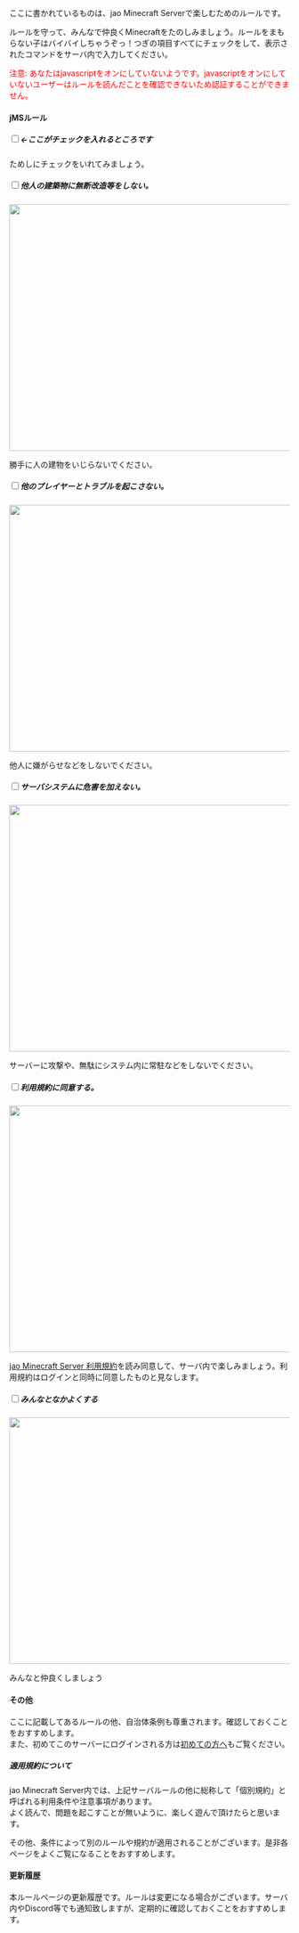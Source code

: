 ここに書かれているものは、jao Minecraft Serverで楽しむためのルールです。

ルールを守って、みんなで仲良くMinecraftをたのしみましょう。ルールをまもらない子はバイバイしちゃうぞっ！つぎの項目すべてにチェックをして、表示されたコマンドをサーバ内で入力してください。

<noscript><span style="color: red;">注意: あなたはjavascriptをオンにしていないようです。javascriptをオンにしていないユーザーはルールを読んだことを確認できないため認証することができません。</span></noscript>

#### jMSルール

<h5 class="rule_check"><input type="checkbox" name="RuleCheckBox" onchange="pin();return false;" id="rule-0" /><label for="rule-0">←ここがチェックを入れるところです</label></h5>
ためしにチェックをいれてみましょう。

<h5 class="rule_check"><input type="checkbox" name="RuleCheckBox" onchange="pin();return false;" id="rule-1" /><label for="rule-1">他人の建築物に無断改造等をしない。</label></h5>
<img src="https://jaoafa.com/wp-content/uploads/2018/03/unknown-1024x443.png" alt="" width="1024" height="443" class="alignnone size-large wp-image-97" />

勝手に人の建物をいじらないでください。

<h5 class="rule_check"><input type="checkbox" name="RuleCheckBox" onchange="pin();return false;" id="rule-2" /><label for="rule-2">他のプレイヤーとトラブルを起こさない。</label></h5>
<img src="https://jaoafa.com/wp-content/uploads/2018/03/2016-05-04_22.56.03-300x160.png" alt="" width="1024" height="443" class="alignnone size-medium wp-image-98" />

他人に嫌がらせなどをしないでください。

<h5 class="rule_check"><input type="checkbox" name="RuleCheckBox" onchange="pin();return false;" id="rule-3" /><label for="rule-3">サーバシステムに危害を加えない。</label></h5>
<img src="https://jaoafa.com/wp-content/uploads/2018/03/Everyone_ded-300x171.png" alt="" width="1024" height="443" class="alignnone size-medium wp-image-99" />

サーバーに攻撃や、無駄にシステム内に常駐などをしないでください。

<h5 class="rule_check"><input type="checkbox" name="RuleCheckBox" onchange="pin();return false;" id="rule-4" /><label for="rule-4">利用規約に同意する。</label></h5>
<img src="https://jaoafa.com/wp-content/uploads/2018/03/ho-300x171.png" alt="" width="1024" height="443" class="alignnone size-medium wp-image-100" />

[jao Minecraft Server 利用規約](http://jaoafa.com/rule/terms)を読み同意して、サーバ内で楽しみましょう。利用規約はログインと同時に同意したものと見なします。

<h5 class="rule_check"><input type="checkbox" name="RuleCheckBox" onchange="pin();return false;" id="rule-5" /><label for="rule-5">みんなとなかよくする</label></h5>
<img src="https://jaoafa.com/wp-content/uploads/2018/03/enMZUQZ-300x160.png" alt="" width="1024" height="443" class="alignnone size-medium wp-image-101" />

みんなと仲良くしましょう

#### その他

ここに記載してあるルールの他、自治体条例も尊重されます。確認しておくことをおすすめします。  
また、初めてこのサーバーにログインされる方は<a href="http://jaoafa.com/rule/to_new_player">初めての方へ</a>もご覧ください。

##### 適用規約について
jao Minecraft Server内では、上記サーバルールの他に総称して「個別規約」と呼ばれる利用条件や注意事項があります。  
よく読んで、問題を起こすことが無いように、楽しく遊んで頂けたらと思います。

その他、条件によって別のルールや規約が適用されることがございます。是非各ページをよくご覧になることをおすすめします。

<span id="riajuubakuhatsushiro"></span>

#### 更新履歴

本ルールページの更新履歴です。ルールは変更になる場合がございます。サーバ内やDiscord等でも通知致しますが、定期的に確認しておくことをおすすめします。

<!--history-->
